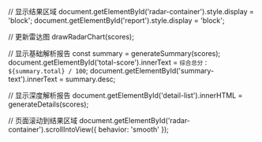 // 显示结果区域
document.getElementById('radar-container').style.display = 'block';
document.getElementById('report').style.display = 'block';

// 更新雷达图
drawRadarChart(scores);

// 显示基础解析报告
const summary = generateSummary(scores);
document.getElementById('total-score').innerText = `综合总分：${summary.total} / 100`;
document.getElementById('summary-text').innerText = summary.desc;

// 显示深度解析报告
document.getElementById('detail-list').innerHTML = generateDetails(scores);

// 页面滚动到结果区域
document.getElementById('radar-container').scrollIntoView({ behavior: 'smooth' });
